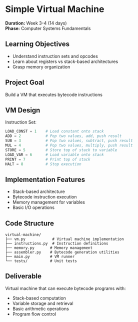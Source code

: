 # Simple Virtual Machine

**Duration:** Week 3-4 (14 days)  
**Phase:** Computer Systems Fundamentals

## Learning Objectives
- Understand instruction sets and opcodes
- Learn about registers vs stack-based architectures
- Grasp memory organization

## Project Goal
Build a VM that executes bytecode instructions

## VM Design
Instruction Set:
```python
LOAD_CONST = 1    # Load constant onto stack
ADD = 2           # Pop two values, add, push result
SUB = 3           # Pop two values, subtract, push result
MUL = 4           # Pop two values, multiply, push result
STORE = 5         # Store top of stack to variable
LOAD_VAR = 6      # Load variable onto stack
PRINT = 7         # Print top of stack
HALT = 8          # Stop execution
```

## Implementation Features
- Stack-based architecture
- Bytecode instruction execution
- Memory management for variables
- Basic I/O operations

## Code Structure
```
virtual-machine/
├── vm.py            # Virtual machine implementation
├── instructions.py  # Instruction definitions
├── memory.py       # Memory management
├── assembler.py    # Bytecode generation utilities
├── main.py         # VM runner
└── tests/          # Unit tests
```

## Deliverable
Virtual machine that can execute bytecode programs with:
- Stack-based computation
- Variable storage and retrieval
- Basic arithmetic operations
- Program flow control